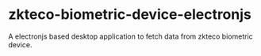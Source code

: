 # zkteco-biometric-device-electronjs
 A electronjs based desktop application to fetch data from zkteco biometric device.
